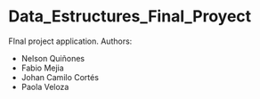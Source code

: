# Data_Estructures_Final_Proyect
FInal project application.
Authors:
- Nelson Quiñones
- Fabio Mejia
- Johan Camilo Cortés
- Paola Veloza
